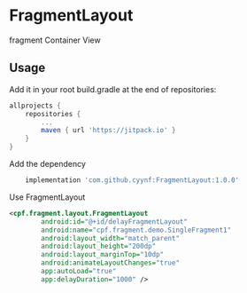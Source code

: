 # FragmentLayout
fragment Container View

## Usage

Add it in your root build.gradle at the end of repositories:
``` groovy
allprojects {
	repositories {
		...
		maven { url 'https://jitpack.io' }
	}
}
```
Add the dependency
``` groovy
	implementation 'com.github.cyynf:FragmentLayout:1.0.0'
```
Use FragmentLayout
``` xml
<cpf.fragment.layout.FragmentLayout
        android:id="@+id/delayFragmentLayout"
        android:name="cpf.fragment.demo.SingleFragment1"
        android:layout_width="match_parent"
        android:layout_height="200dp"
        android:layout_marginTop="10dp"
        android:animateLayoutChanges="true"
        app:autoLoad="true"
        app:delayDuration="1000" />
```